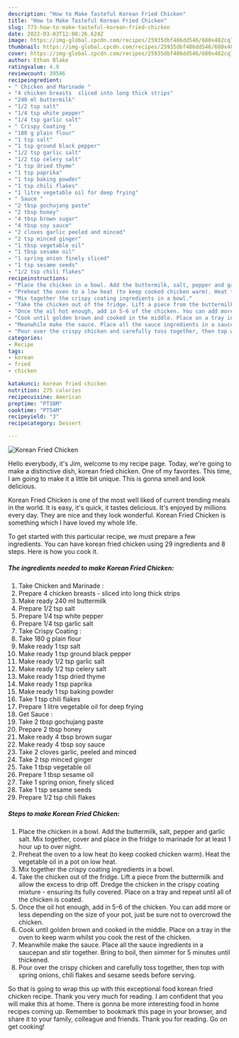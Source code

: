 ```yaml
---
description: "How to Make Tasteful Korean Fried Chicken"
title: "How to Make Tasteful Korean Fried Chicken"
slug: 773-how-to-make-tasteful-korean-fried-chicken
date: 2022-03-03T12:08:26.624Z
image: https://img-global.cpcdn.com/recipes/25935dbf486dd546/680x482cq70/korean-fried-chicken-recipe-main-photo.jpg
thumbnail: https://img-global.cpcdn.com/recipes/25935dbf486dd546/680x482cq70/korean-fried-chicken-recipe-main-photo.jpg
cover: https://img-global.cpcdn.com/recipes/25935dbf486dd546/680x482cq70/korean-fried-chicken-recipe-main-photo.jpg
author: Ethan Blake
ratingvalue: 4.9
reviewcount: 39546
recipeingredient:
- " Chicken and Marinade "
- "4 chicken breasts  sliced into long thick strips"
- "240 ml buttermilk"
- "1/2 tsp salt"
- "1/4 tsp white pepper"
- "1/4 tsp garlic salt"
- " Crispy Coating "
- "180 g plain flour"
- "1 tsp salt"
- "1 tsp ground black pepper"
- "1/2 tsp garlic salt"
- "1/2 tsp celery salt"
- "1 tsp dried thyme"
- "1 tsp paprika"
- "1 tsp baking powder"
- "1 tsp chili flakes"
- "1 litre vegetable oil for deep frying"
- " Sauce "
- "2 tbsp gochujang paste"
- "2 tbsp honey"
- "4 tbsp brown sugar"
- "4 tbsp soy sauce"
- "2 cloves garlic peeled and minced"
- "2 tsp minced ginger"
- "1 tbsp vegetable oil"
- "1 tbsp sesame oil"
- "1 spring onion finely sliced"
- "1 tsp sesame seeds"
- "1/2 tsp chili flakes"
recipeinstructions:
- "Place the chicken in a bowl. Add the buttermilk, salt, pepper and garlic salt. Mix together, cover and place in the fridge to marinade for at least 1 hour up to over night."
- "Preheat the oven to a low heat (to keep cooked chicken warm). Heat the vegetable oil in a pot on low heat."
- "Mix together the crispy coating ingredients in a bowl."
- "Take the chicken out of the fridge. Lift a piece from the buttermilk and allow the excess to drip off. Dredge the chicken in the crispy coating mixture - ensuring its fully covered. Place on a tray and repeat until all of the chicken is coated."
- "Once the oil hot enough, add in 5-6 of the chicken. You can add more or less depending on the size of your pot, just be sure not to overcrowd the chicken."
- "Cook until golden brown and cooked in the middle. Place on a tray in the oven to keep warm whilst you cook the rest of the chicken."
- "Meanwhile make the sauce. Place all the sauce ingredients in a saucepan and stir together. Bring to boil, then simmer for 5 minutes until thickened."
- "Pour over the crispy chicken and carefully toss together, then top with spring onions, chili flakes and sesame seeds before serving."
categories:
- Recipe
tags:
- korean
- fried
- chicken

katakunci: korean fried chicken 
nutrition: 275 calories
recipecuisine: American
preptime: "PT38M"
cooktime: "PT54M"
recipeyield: "3"
recipecategory: Dessert

---
```



![Korean Fried Chicken](https://img-global.cpcdn.com/recipes/25935dbf486dd546/680x482cq70/korean-fried-chicken-recipe-main-photo.jpg)

Hello everybody, it's Jim, welcome to my recipe page. Today, we're going to make a distinctive dish, korean fried chicken. One of my favorites. This time, I am going to make it a little bit unique. This is gonna smell and look delicious.

Korean Fried Chicken is one of the most well liked of current trending meals in the world. It is easy, it's quick, it tastes delicious. It's enjoyed by millions every day. They are nice and they look wonderful. Korean Fried Chicken is something which I have loved my whole life.




To get started with this particular recipe, we must prepare a few ingredients. You can have korean fried chicken using 29 ingredients and 8 steps. Here is how you cook it.

<!--inarticleads1-->

##### The ingredients needed to make Korean Fried Chicken:

1. Take  Chicken and Marinade :
1. Prepare 4 chicken breasts - sliced into long thick strips
1. Make ready 240 ml buttermilk
1. Prepare 1/2 tsp salt
1. Prepare 1/4 tsp white pepper
1. Prepare 1/4 tsp garlic salt
1. Take  Crispy Coating :
1. Take 180 g plain flour
1. Make ready 1 tsp salt
1. Make ready 1 tsp ground black pepper
1. Make ready 1/2 tsp garlic salt
1. Make ready 1/2 tsp celery salt
1. Make ready 1 tsp dried thyme
1. Make ready 1 tsp paprika
1. Make ready 1 tsp baking powder
1. Take 1 tsp chili flakes
1. Prepare 1 litre vegetable oil for deep frying
1. Get  Sauce :
1. Take 2 tbsp gochujang paste
1. Prepare 2 tbsp honey
1. Make ready 4 tbsp brown sugar
1. Make ready 4 tbsp soy sauce
1. Take 2 cloves garlic, peeled and minced
1. Take 2 tsp minced ginger
1. Take 1 tbsp vegetable oil
1. Prepare 1 tbsp sesame oil
1. Take 1 spring onion, finely sliced
1. Take 1 tsp sesame seeds
1. Prepare 1/2 tsp chili flakes




<!--inarticleads2-->

##### Steps to make Korean Fried Chicken:

1. Place the chicken in a bowl. Add the buttermilk, salt, pepper and garlic salt. Mix together, cover and place in the fridge to marinade for at least 1 hour up to over night.
1. Preheat the oven to a low heat (to keep cooked chicken warm). Heat the vegetable oil in a pot on low heat.
1. Mix together the crispy coating ingredients in a bowl.
1. Take the chicken out of the fridge. Lift a piece from the buttermilk and allow the excess to drip off. Dredge the chicken in the crispy coating mixture - ensuring its fully covered. Place on a tray and repeat until all of the chicken is coated.
1. Once the oil hot enough, add in 5-6 of the chicken. You can add more or less depending on the size of your pot, just be sure not to overcrowd the chicken.
1. Cook until golden brown and cooked in the middle. Place on a tray in the oven to keep warm whilst you cook the rest of the chicken.
1. Meanwhile make the sauce. Place all the sauce ingredients in a saucepan and stir together. Bring to boil, then simmer for 5 minutes until thickened.
1. Pour over the crispy chicken and carefully toss together, then top with spring onions, chili flakes and sesame seeds before serving.




So that is going to wrap this up with this exceptional food korean fried chicken recipe. Thank you very much for reading. I am confident that you will make this at home. There is gonna be more interesting food in home recipes coming up. Remember to bookmark this page in your browser, and share it to your family, colleague and friends. Thank you for reading. Go on get cooking!

